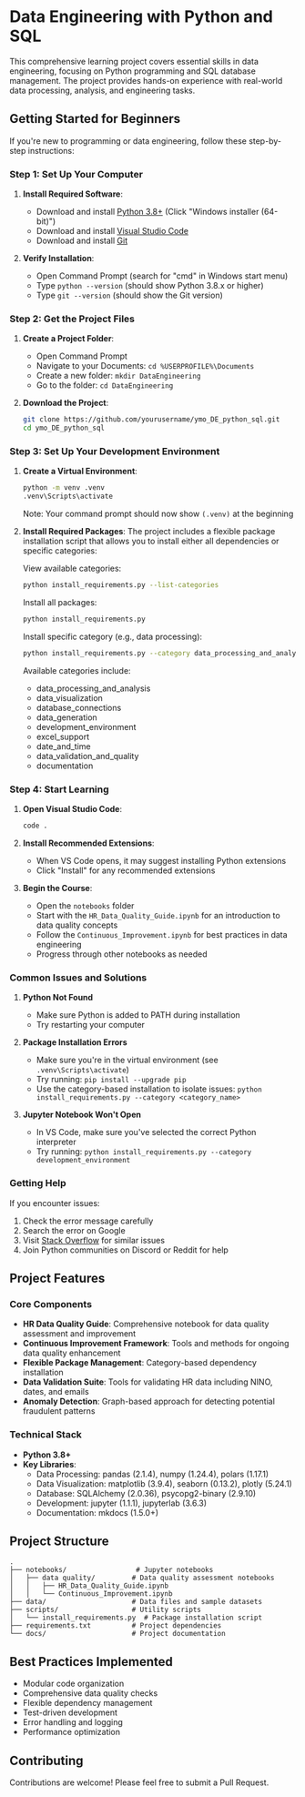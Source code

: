 # Data Engineering with Python and SQL

This comprehensive learning project covers essential skills in data engineering, focusing on Python programming and SQL database management. The project provides hands-on experience with real-world data processing, analysis, and engineering tasks.

## Getting Started for Beginners

If you're new to programming or data engineering, follow these step-by-step instructions:

### Step 1: Set Up Your Computer
1. **Install Required Software**:
   - Download and install [Python 3.8+](https://www.python.org/downloads/) (Click "Windows installer (64-bit)")
   - Download and install [Visual Studio Code](https://code.visualstudio.com/download)
   - Download and install [Git](https://git-scm.com/downloads)

2. **Verify Installation**:
   - Open Command Prompt (search for "cmd" in Windows start menu)
   - Type `python --version` (should show Python 3.8.x or higher)
   - Type `git --version` (should show the Git version)

### Step 2: Get the Project Files
1. **Create a Project Folder**:
   - Open Command Prompt
   - Navigate to your Documents: `cd %USERPROFILE%\Documents`
   - Create a new folder: `mkdir DataEngineering`
   - Go to the folder: `cd DataEngineering`

2. **Download the Project**:
   ```bash
   git clone https://github.com/yourusername/ymo_DE_python_sql.git
   cd ymo_DE_python_sql
   ```

### Step 3: Set Up Your Development Environment
1. **Create a Virtual Environment**:
   ```bash
   python -m venv .venv
   .venv\Scripts\activate
   ```
   Note: Your command prompt should now show `(.venv)` at the beginning

2. **Install Required Packages**:
   The project includes a flexible package installation script that allows you to install either all dependencies or specific categories:

   View available categories:
   ```bash
   python install_requirements.py --list-categories
   ```

   Install all packages:
   ```bash
   python install_requirements.py
   ```

   Install specific category (e.g., data processing):
   ```bash
   python install_requirements.py --category data_processing_and_analysis
   ```

   Available categories include:
   - data_processing_and_analysis
   - data_visualization
   - database_connections
   - data_generation
   - development_environment
   - excel_support
   - date_and_time
   - data_validation_and_quality
   - documentation

### Step 4: Start Learning
1. **Open Visual Studio Code**:
   ```bash
   code .
   ```

2. **Install Recommended Extensions**:
   - When VS Code opens, it may suggest installing Python extensions
   - Click "Install" for any recommended extensions

3. **Begin the Course**:
   - Open the `notebooks` folder
   - Start with the `HR_Data_Quality_Guide.ipynb` for an introduction to data quality concepts
   - Follow the `Continuous_Improvement.ipynb` for best practices in data engineering
   - Progress through other notebooks as needed

### Common Issues and Solutions

1. **Python Not Found**
   - Make sure Python is added to PATH during installation
   - Try restarting your computer

2. **Package Installation Errors**
   - Make sure you're in the virtual environment (see `.venv\Scripts\activate`)
   - Try running: `pip install --upgrade pip`
   - Use the category-based installation to isolate issues: `python install_requirements.py --category <category_name>`

3. **Jupyter Notebook Won't Open**
   - In VS Code, make sure you've selected the correct Python interpreter
   - Try running: `python install_requirements.py --category development_environment`

### Getting Help

If you encounter issues:
1. Check the error message carefully
2. Search the error on Google
3. Visit [Stack Overflow](https://stackoverflow.com) for similar issues
4. Join Python communities on Discord or Reddit for help

## Project Features

### Core Components
- **HR Data Quality Guide**: Comprehensive notebook for data quality assessment and improvement
- **Continuous Improvement Framework**: Tools and methods for ongoing data quality enhancement
- **Flexible Package Management**: Category-based dependency installation
- **Data Validation Suite**: Tools for validating HR data including NINO, dates, and emails
- **Anomaly Detection**: Graph-based approach for detecting potential fraudulent patterns

### Technical Stack
- **Python 3.8+**
- **Key Libraries**:
  - Data Processing: pandas (2.1.4), numpy (1.24.4), polars (1.17.1)
  - Data Visualization: matplotlib (3.9.4), seaborn (0.13.2), plotly (5.24.1)
  - Database: SQLAlchemy (2.0.36), psycopg2-binary (2.9.10)
  - Development: jupyter (1.1.1), jupyterlab (3.6.3)
  - Documentation: mkdocs (1.5.0+)

## Project Structure

```
.
├── notebooks/                 # Jupyter notebooks
│   ├── data quality/         # Data quality assessment notebooks
│   │   ├── HR_Data_Quality_Guide.ipynb
│   │   └── Continuous_Improvement.ipynb
├── data/                     # Data files and sample datasets
├── scripts/                  # Utility scripts
│   └── install_requirements.py  # Package installation script
├── requirements.txt          # Project dependencies
└── docs/                     # Project documentation
```

## Best Practices Implemented

- Modular code organization
- Comprehensive data quality checks
- Flexible dependency management
- Test-driven development
- Error handling and logging
- Performance optimization

## Contributing

Contributions are welcome! Please feel free to submit a Pull Request.
